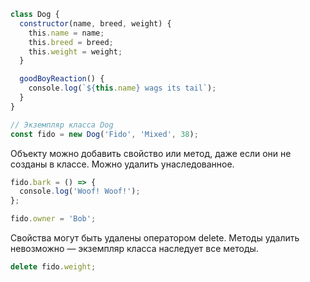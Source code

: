 ```js
class Dog {
  constructor(name, breed, weight) {
    this.name = name;
    this.breed = breed;
    this.weight = weight;
  }

  goodBoyReaction() {
    console.log(`${this.name} wags its tail`);
  }
}

// Экземпляр класса Dog
const fido = new Dog('Fido', 'Mixed', 38);
```

Объекту можно добавить свойство или метод, даже если они не созданы в классе. Можно удалить унаследованное.

```js
fido.bark = () => {
  console.log('Woof! Woof!');
};

fido.owner = 'Bob';
```

Свойства могут быть удалены оператором delete. Методы удалить невозможно — экземпляр класса наследует все методы.

```js
delete fido.weight;
```
